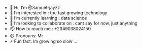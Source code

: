 - 👋 Hi, I’m @Samuel-jayzz
- 👀 I’m interested in : the fast growing technology
- 🌱 I’m currently learning : data science
- 💞️ I’m looking to collaborate on : cant say for now, just anything
- 📫 How to reach me : +2349038024150
- 😄 Pronouns: Mr
- ⚡ Fun fact: Im growing so slow ...
  

<!---
Samuel-jayzz/Samuel-jayzz is a ✨ special ✨ repository because its `README.md` (this file) appears on your GitHub profile.
You can click the Preview link to take a look at your changes.
--->
